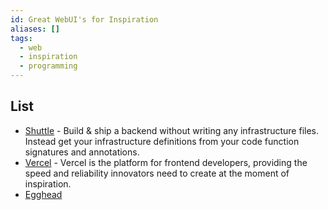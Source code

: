 ```yaml
---
id: Great WebUI's for Inspiration
aliases: []
tags:
  - web
  - inspiration
  - programming
---
```


## List

- [Shuttle](https://www.shuttle.rs/) - Build & ship a backend without writing any infrastructure files. Instead get your infrastructure definitions from your code function signatures and annotations.
- [Vercel](https://vercel.com/) - Vercel is the platform for frontend developers, providing the speed and reliability innovators need to create at the moment of inspiration.
- [Egghead](https://egghead.io)
